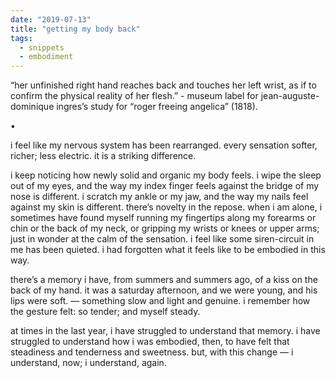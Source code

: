```yaml
---
date: "2019-07-13"
title: "getting my body back"
tags:
  - snippets
  - embodiment
---
```

“her unfinished right hand reaches back and touches her left wrist, as if to confirm the physical reality of her flesh.” - museum label for jean-auguste-dominique ingres’s study for “roger freeing angelica” (1818).

•

i feel like my nervous system has been rearranged. every sensation softer, richer; less electric. it is a striking difference.

i keep noticing how newly solid and organic my body feels. i wipe the sleep out of my eyes, and the way my index finger feels against the bridge of my nose is different. i scratch my ankle or my jaw, and the way my nails feel against my skin is different. there’s novelty in the repose. when i am alone, i sometimes have found myself running my fingertips along my forearms or chin or the back of my neck, or gripping my wrists or knees or upper arms; just in wonder at the calm of the sensation. i feel like some siren-circuit in me has been quieted. i had forgotten what it feels like to be embodied in this way.

there’s a memory i have, from summers and summers ago, of a kiss on the back of my hand. it was a saturday afternoon, and we were young, and his lips were soft. — something slow and light and genuine. i remember how the gesture felt: so tender; and myself steady.

at times in the last year, i have struggled to understand that memory. i have struggled to understand how i was embodied, then, to have felt that steadiness and tenderness and sweetness. but, with this change —  i understand, now; i understand, again.
